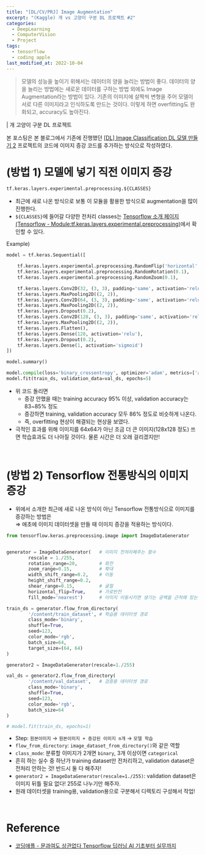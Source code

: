 ```yaml
---
title: "[DL/CV/PRJ] Image Augmentation"
excerpt: "(Kaggle) 개 vs 고양이 구분 DL 프로젝트 #2"
categories:
  - DeepLearning
  - ComputerVision
  - Project
tags:
  - tensorflow
  - coding apple
last_modified_at: 2022-10-04
---
```


> 모델의 성능을 높이기 위해서는 데이터의 양을 늘리는 방법이 좋다. 데이터의 양을 늘리는 방법에는 새로운 데이터를 구하는 방법 외에도 Image Augmentation라는 방법이 있다. 기존의 이미지에 살짝씩 변형을 주어 모델이 서로 다른 이미지라고 인식하도록 만드는 것이다. 이렇게 하면 overfitting도 완화되고, accuracy도 높아진다.

| 개 고양이 구분 DL 프로젝트

본 포스팅은 본 블로그에서 기존에 진행했던 
[[DL] Image Classification DL 모델 만들기 2](https://aijinsol.github.io/deeplearning/dogs_vs_cats/) 프로젝트의 코드에 이미지 증강 코드를 추가하는 방식으로 작성하였다.

# (방법 1) 모델에 넣기 직전 이미지 증강

```python
tf.keras.layers.experimental.preprocessing.${CLASSES}
```
+ 최근에 새로 나온 방식으로 보통 이 모듈을 활용한 방식으로 augmentation을 많이 진행한다.
+ `${CLASSES}`에 들어갈 다양한 전처리 classes는 [Tensorflow 소개 페이지(Tensorflow - Module:tf.keras.layers.experimental.preprocessing)](https://www.tensorflow.org/api_docs/python/tf/keras/layers/experimental/preprocessing)에서 확인할 수 있다.

Example)
```python
model = tf.keras.Sequential([

    tf.keras.layers.experimental.preprocessing.RandomFlip('horizontal', input_shape=(64, 64, 3)), # 사진 뒤집기
    tf.keras.layers.experimental.preprocessing.RandomRotation(0.1),
    tf.keras.layers.experimental.preprocessing.RandomZoom(0.1),

    tf.keras.layers.Conv2D(32, (3, 3), padding='same', activation='relu'),
    tf.keras.layers.MaxPooling2D((2, 2)),
    tf.keras.layers.Conv2D(64, (3, 3), padding='same', activation='relu'),
    tf.keras.layers.MaxPooling2D((2, 2)),
    tf.keras.layers.Dropout(0.2),
    tf.keras.layers.Conv2D(128, (3, 3), padding='same', activation='relu'),
    tf.keras.layers.MaxPooling2D((2, 2)),
    tf.keras.layers.Flatten(),
    tf.keras.layers.Dense(128, activation='relu'),
    tf.keras.layers.Dropout(0.2),
    tf.keras.layers.Dense(1, activation='sigmoid')
])

model.summary()

model.compile(loss='binary_crossentropy', optimizer='adam', metrics=['accuracy'])
model.fit(train_ds, validation_data=val_ds, epochs=5)
```
+ 위 코드 돌리면
    + 증강 안했을 때는 training accuracy 95% 이상, validation accuracy는 83~85% 정도
    + 증강하면 training, validation accuracy 모두 86% 정도로 비슷하게 나온다.
    + 즉, overfitting 현상이 해결되는 현상을 보였다.
+ 극적인 효과를 위해 이미지를 64x64가 아닌 조금 더 큰 이미지(128x128 정도) 쓰면 학습효과도 더 나아질 것이다. 물론 시간은 더 오래 걸리겠지만!

<br>

# (방법 2) Tensorflow 전통방식의 이미지 증강

+ 위에서 소개한 최근에 새로 나온 방식이 아닌 Tensorflow 전통방식으로 이미지를 증강하는 방법은 <br>
    ⇒ 애초에 이미지 데이터셋을 만들 때 이미지 증강을 적용하는 방식이다.

```python
from tensorflow.keras.preprocessing.image import ImageDataGenerator


generator = ImageDataGenerator(   # 이미지 전처리해주는 함수
		rescale = 1./255,
		rotation_range=20,        # 회전
		zoom_range=0.15,          # 확대
		width_shift_range=0.2,    # 이동
		height_shift_range=0.2,
		shear_range=0.15,         # 굴절
		horizontal_flip=True,     # 가로반전
		fill_mode='nearest')      # 이미지 이동시키면 생기는 공백을 근처에 있는 픽셀로 채우기

train_ds = generator.flow_from_directory(
		'/content/train_dataset', # 학습용 데이터셋 경로
		class_mode='binary',
		shuffle=True,
		seed=123,
		color_mode='rgb',
		batch_size=64,
		target_size=(64, 64)
)

generator2 = ImageDataGenerator(rescale=1./255)

val_ds = generator2.flow_from_directory(
		'/content/val_dataset',   # 검증용 데이터셋 경로
		class_mode='binary',
		shuffle=True,
		seed=123,
		color_mode='rgb',
		batch_size=64
)

# model.fit(train_ds, epochs=1)
```

+ Step: `원본이미지` → `원본이미지 + 증강된 이미지 n개` → `모델 학습`
+ `flow_from_directory`: `image_dataset_from_directory()`와 같은 역할
+ `class_mode`: 분류할 이미지가 2개면 `binary`, 3개 이상이면 `categorical`
+ 흔히 하는 실수 중 하난가 training dataset만 전처리하고, validation dataset은 전처리 안하는 것! 반드시 둘 다 해주자!
+ `generator2 = ImageDataGenerator(rescale=1./255)`: validation dataset은 이미지 뒤틀 필요 없다! 255로 나누기만 해주자.
+ 원래 데이터셋을 training용, validation용으로 구분해서 디렉토리 구성해서 작업!

<br>

# Reference
+ [코딩애플 - 문과여도 상관없다 Tensorflow 딥러닝 AI 기초부터 실무까지](https://codingapple.com/course/python-deep-learning/)